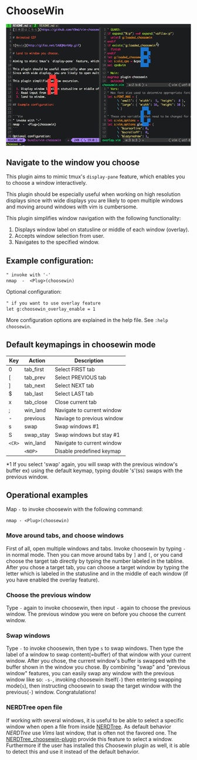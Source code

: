 # ChooseWin

![gif](https://raw.githubusercontent.com/t9md/t9md/1675510eaa1b789aeffbc49c1ae3b1e8e7dceabe/img/vim-choosewin.gif)

## Navigate to the window you choose

This plugin aims to mimic tmux's `display-pane` feature, which enables you to choose a window interactively.

This plugin should be especially useful when working on high resolution displays since with wide displays you are likely to open multiple windows and moving around windows with vim is cumbersome.

This plugin simplifies window navigation with the following functionality:

  1. Displays window label on statusline or middle of each window (overlay).
  2. Accepts window selection from user.
  3. Navigates to the specified window.

## Example configuration:

```Vim
" invoke with '-'
nmap  -  <Plug>(choosewin)
```

Optional configuration:

```vim
" if you want to use overlay feature
let g:choosewin_overlay_enable = 1
```

More configuration options are explained in the help file. See `:help choosewin`.

## Default keymapings in choosewin mode

| Key    | Action     | Description                   |
| ------ | ---------- | ----------------------------- |
| 0      | tab_first  | Select FIRST    tab           |
| [      | tab_prev   | Select PREVIOUS tab           |
| ]      | tab_next   | Select NEXT     tab           |
| $      | tab_last   | Select LAST     tab           |
| x      | tab_close  | Close current tab             |
| ;      | win_land   | Navigate to current window    |
| -      | previous   | Naviage to previous window    |
| s      | swap       | Swap windows               #1 |
| S      | swap_stay  | Swap windows but stay      #1 |
| `<CR>` | win_land   | Navigate to current window    |
|        | `<NOP>`    | Disable predefined keymap     |

*1 If you select 'swap' again, you will swap with the previous window's buffer ex) using the default keymap, typing double 's'(ss) swaps with the previous window.

## Operational examples

Map `-` to invoke choosewin with the following command:

```Vim
nmap - <Plug>(choosewin)
```

### Move around tabs, and choose windows

First of all, open multiple windows and tabs.
Invoke choosewin by typing `-` in normal mode.
Then you can move around tabs by `]` and `[`, or you cand choose the target tab directly by typing the number labeled in the tabline.
After you chose a target tab, you can choose a target window by typing the letter which is labeled in the statusline and in the middle of each window (if you have enabled the overlay feature).

### Choose the previous window

Type `-` again to invoke choosewin, then input `-` again to choose the previous window. The previous window you were on before you choose the current window.

### Swap windows

Type `-` to invoke choosewin, then type `s` to swap windows.
Then type the label of a window to swap content(=buffer) of that window with your current window.
After you chose, the current window's buffer is swapped with the buffer shown in the window you chose.
By combining "swap" and "previous window" features, you can easily swap any window with the previous window like so: `-s-`, invoking choosewin itself(`-`) then entering swapping mode(`s`), then instructing choosewin to swap the target window with the previous(`-`) window. Congratulations!

### NERDTree open file

If working with several windows, it is useful to be able to select a specific window when open a file from inside [NERDTree](https://github.com/scrooloose/nerdtree). As default behavior _NERDTree_ use _Vims_ last window, that is often not the favored one. The [NERDTree_choosewin-plugin](https://github.com/weilbith/nerdtree_choosewin-plugin) provide this feature to select a window. Furthermore if the user has installed this Choosewin plugin as well, it is able to detect this and use it instead of the default behavior.

